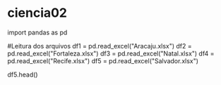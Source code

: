 # ciencia02

import pandas as pd


#Leitura dos arquivos
df1 = pd.read_excel("Aracaju.xlsx")
df2 = pd.read_excel("Fortaleza.xlsx")
df3 = pd.read_excel("Natal.xlsx")
df4 = pd.read_excel("Recife.xlsx")
df5 = pd.read_excel("Salvador.xlsx")


df5.head()

